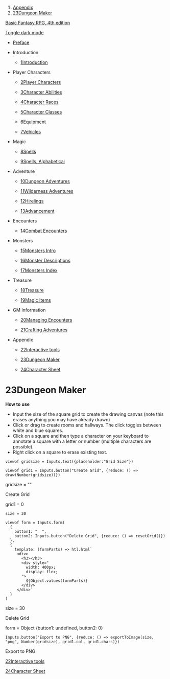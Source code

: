 1. [Appendix](https://www.basicfantasy.org/srd/appendix_interactive.html)
2. [23Dungeon Maker](https://www.basicfantasy.org/srd/appendixMapmaker.html)

[Basic Fantasy RPG, 4th edition](https://www.basicfantasy.org/srd/)

[Toggle dark mode](https://www.basicfantasy.org/srd/appendixMapmaker.html "Toggle dark mode")

- [Preface](https://www.basicfantasy.org/srd/)

- Introduction
  - [1Introduction](https://www.basicfantasy.org/srd/whatIsThis.html)
- Player Characters
  - [2Player Characters](https://www.basicfantasy.org/srd/char-creation.html)

  - [3Character Abilities](https://www.basicfantasy.org/srd/abilities.html)

  - [4Character Races](https://www.basicfantasy.org/srd/races.html)

  - [5Character Classes](https://www.basicfantasy.org/srd/class.html)

  - [6Equipment](https://www.basicfantasy.org/srd/equipment.html)

  - [7Vehicles](https://www.basicfantasy.org/srd/vehicles.html)
- Magic
  - [8Spells](https://www.basicfantasy.org/srd/spells.html)

  - [9Spells, Alphabetical](https://www.basicfantasy.org/srd/allSpells.html)
- Adventure
  - [10Dungeon Adventures](https://www.basicfantasy.org/srd/dungeonAdventures.html)

  - [11Wilderness Adventures](https://www.basicfantasy.org/srd/wildAdventures.html)

  - [12Hirelings](https://www.basicfantasy.org/srd/hirelings.html)

  - [13Advancement](https://www.basicfantasy.org/srd/advancement.html)
- Encounters
  - [14Combat Encounters](https://www.basicfantasy.org/srd/combat.html)
- Monsters
  - [15Monsters Intro](https://www.basicfantasy.org/srd/monsters.html)

  - [16Monster Descriptions](https://www.basicfantasy.org/srd/monstersAll.html)

  - [17Monsters Index](https://www.basicfantasy.org/srd/monstersTab.html)
- Treasure
  - [18Treasure](https://www.basicfantasy.org/srd/treasure.html)

  - [19Magic Items](https://www.basicfantasy.org/srd/magicItems.html)
- GM Information
  - [20Managing Encounters](https://www.basicfantasy.org/srd/gm01.html)

  - [21Crafting Adventures](https://www.basicfantasy.org/srd/gm02.html)
- Appendix
  - [22Interactive tools](https://www.basicfantasy.org/srd/appendix_interactive.html)

  - [23Dungeon Maker](https://www.basicfantasy.org/srd/appendixMapmaker.html)

  - [24Character Sheet](https://www.basicfantasy.org/srd/char_sheet.html)

# 23Dungeon Maker

**How to use**

- Input the size of the square grid to create the drawing canvas (note this erases anything you may have already drawn)
- Click or drag to create rooms and hallways. The click toggles between white and blue squares.
- Click on a square and then type a character on your keyboard to annotate a square with a letter or number (multiple characters are possible).
- Right click on a square to erase existing text.

```sourceCode javascript
viewof gridsize = Inputs.text({placeholder:"Grid Size"})

viewof grid1 = Inputs.button("Create Grid", {reduce: () =>  draw(Number(gridsize))})
```

gridsize = ""

Create Grid

grid1 = 0

```sourceCode javascript
size = 30

viewof form = Inputs.form(
  {
    button1: "  ",
    button2: Inputs.button("Delete Grid", {reduce: () => resetGrid()})
  },
  {
    template: (formParts) => htl.html`
     <div>
       <h3></h3>
       <div style="
         width: 400px;
         display: flex;
       ">
         ${Object.values(formParts)}
       </div>
     </div>`
  }
)
```

size = 30

Delete Grid

form = Object {button1: undefined, button2: 0}

```sourceCode javascript
Inputs.button("Export to PNG", {reduce: () => exportToImage(size, "png", Number(gridsize), grid1.col, grid1.chars)})
```

Export to PNG

[22Interactive tools](https://www.basicfantasy.org/srd/appendix_interactive.html)

[24Character Sheet](https://www.basicfantasy.org/srd/char_sheet.html)